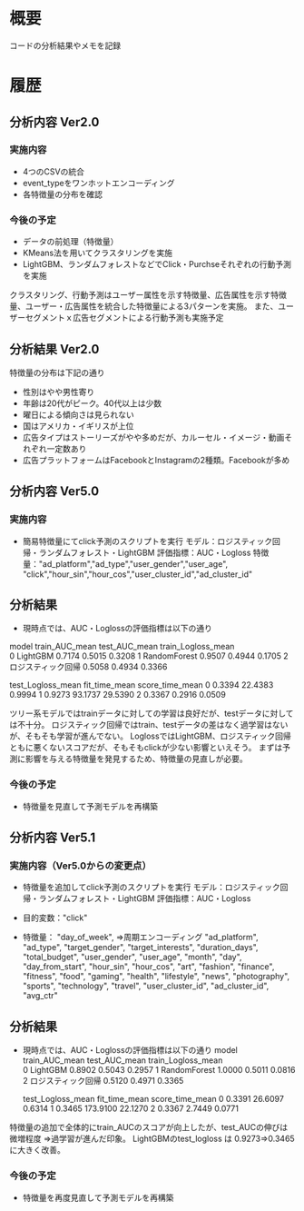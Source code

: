 # 概要
コードの分析結果やメモを記録

# 履歴

## 分析内容 Ver2.0
### 実施内容
- 4つのCSVの統合
- event_typeをワンホットエンコーディング
- 各特徴量の分布を確認

### 今後の予定
- データの前処理（特徴量）
- KMeans法を用いてクラスタリングを実施
- LightGBM、ランダムフォレストなどでClick・Purchseそれぞれの行動予測を実施

クラスタリング、行動予測はユーザー属性を示す特徴量、広告属性を示す特徴量、ユーザー・広告属性を統合した特徴量による3パターンを実施。
また、ユーザーセグメントｘ広告セグメントによる行動予測も実施予定

## 分析結果 Ver2.0
特徴量の分布は下記の通り
- 性別はやや男性寄り
- 年齢は20代がピーク。40代以上は少数
- 曜日による傾向さは見られない
- 国はアメリカ・イギリスが上位
- 広告タイプはストーリーズがやや多めだが、カルーセル・イメージ・動画それぞれ一定数あり
- 広告プラットフォームはFacebookとInstagramの2種類。Facebookが多め

## 分析内容 Ver5.0
### 実施内容
- 簡易特徴量にてclick予測のスクリプトを実行
    モデル：ロジスティック回帰・ランダムフォレスト・LightGBM
    評価指標：AUC・Logloss
    特徴量："ad_platform","ad_type","user_gender","user_age",
    "click","hour_sin","hour_cos","user_cluster_id","ad_cluster_id"

## 分析結果
- 現時点では、AUC・Loglossの評価指標は以下の通り

model  train_AUC_mean  test_AUC_mean  train_Logloss_mean  \
0      LightGBM          0.7174         0.5015              0.3208
1  RandomForest          0.9507         0.4944              0.1705
2  ロジスティック回帰          0.5058         0.4934              0.3366

test_Logloss_mean  fit_time_mean  score_time_mean
0             0.3394        22.4383           0.9994
1             0.9273        93.1737          29.5390
2             0.3367         0.2916           0.0509

ツリー系モデルではtrainデータに対しての学習は良好だが、testデータに対しては不十分。
ロジスティック回帰ではtrain、testデータの差はなく過学習はないが、そもそも学習が進んでない。
LoglossではLightGBM、ロジスティック回帰ともに悪くないスコアだが、そもそもclickが少ない影響といえそう。
まずは予測に影響を与える特徴量を発見するため、特徴量の見直しが必要。

### 今後の予定
- 特徴量を見直して予測モデルを再構築

## 分析内容 Ver5.1
### 実施内容（Ver5.0からの変更点）
- 特徴量を追加してclick予測のスクリプトを実行
    モデル：ロジスティック回帰・ランダムフォレスト・LightGBM
    評価指標：AUC・Logloss

- 目的変数："click"
- 特徴量：
"day_of_week", ⇒周期エンコーディング
"ad_platform",
"ad_type",
"target_gender",
"target_interests",
"duration_days",
"total_budget",
"user_gender",
"user_age",
"month",
"day",
"day_from_start",
"hour_sin",
"hour_cos",
"art",
"fashion",
"finance",
"fitness",
"food",
"gaming",
"health",
"lifestyle",
"news",
"photography",
"sports",
"technology",
"travel",
"user_cluster_id",
"ad_cluster_id",
"avg_ctr"


## 分析結果
- 現時点では、AUC・Loglossの評価指標は以下の通り
          model  train_AUC_mean  test_AUC_mean  train_Logloss_mean  \
0      LightGBM          0.8902         0.5043              0.2957
1  RandomForest          1.0000         0.5011              0.0816
2  ロジスティック回帰      0.5120         0.4971              0.3365

   test_Logloss_mean  fit_time_mean  score_time_mean
0             0.3391        26.6097           0.6314
1             0.3465       173.9100          22.1270
2             0.3367         2.7449           0.0771


特徴量の追加で全体的にtrain_AUCのスコアが向上したが、test_AUCの伸びは微増程度
⇒過学習が進んだ印象。
LightGBMのtest_logloss は 0.9273⇒0.3465に大きく改善。


### 今後の予定
- 特徴量を再度見直して予測モデルを再構築

